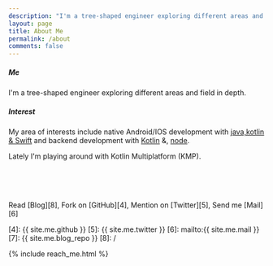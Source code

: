 ```yaml
---
description: "I'm a tree-shaped engineer exploring different areas and field in depth."
layout: page
title: About Me
permalink: /about
comments: false
---
```


<div class="row justify-content-between">
  <div class="col-md-8 pr-5">

  <div markdown="1" class="me-content">

##### Me

I'm a tree-shaped engineer exploring different areas and field in depth.

##### Interest

My area of interests include native Android/IOS development with [java,kotlin &#x26; Swift][1] and backend development with [Kotlin][2] &#x26;, [node][3].

Lately I'm playing around with Kotlin Multiplatform (KMP). 

<br/> <br/> <br/>


Read [Blog][8], Fork on [GitHub][4], Mention on [Twitter][5], Send me [Mail][6]

[1]: https://developer.android.com/kotlin
[2]: https://kotlinlang.org/
[3]: https://nodejs.org/en/about/
[4]: {{ site.me.github }}
[5]: {{ site.me.twitter }}
[6]: mailto:{{ site.me.mail }}
[7]: {{ site.me.blog_repo }}
[8]: /
  </div>

  </div>

  <div class="col-md-4">
    <div class="sticky-top" style="top: 120px;">
      {% include reach_me.html %}
    </div>
  </div>
</div>
